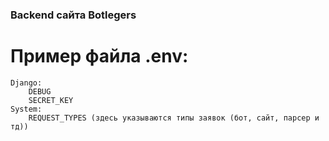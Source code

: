 ### Backend сайта Botlegers

# Пример файла .env:
    Django:
        DEBUG
        SECRET_KEY
    System:
        REQUEST_TYPES (здесь указываются типы заявок (бот, сайт, парсер и тд))